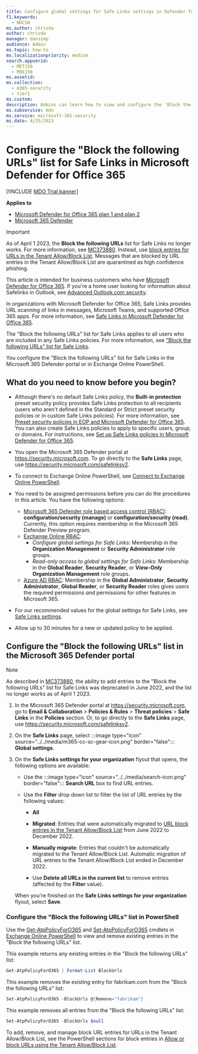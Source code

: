 ```yaml
---
title: Configure global settings for Safe Links settings in Defender for Office 365
f1.keywords:
  - NOCSH
ms.author: chrisda
author: chrisda
manager: dansimp
audience: Admin
ms.topic: how-to
ms.localizationpriority: medium
search.appverid:
  - MET150
  - MOE150
ms.assetid:
ms.collection:
  - m365-security
  - tier1
ms.custom:
description: Admins can learn how to view and configure the 'Block the following URLs' list for Safe Links in Microsoft Defender for Office 365.
ms.subservice: mdo
ms.service: microsoft-365-security
ms.date: 4/25/2023
---
```


# Configure the "Block the following URLs" list for Safe Links in Microsoft Defender for Office 365

[!INCLUDE [MDO Trial banner](../includes/mdo-trial-banner.md)]

**Applies to**
- [Microsoft Defender for Office 365 plan 1 and plan 2](defender-for-office-365.md)
- [Microsoft 365 Defender](../defender/microsoft-365-defender.md)

> [!IMPORTANT]
> As of April 1 2023, the **Block the following URLs** list for Safe Links no longer works. For more information, see [MC373880](https://admin.microsoft.com/AdminPortal/Home#/MessageCenter/:/messages/MC373880). Instead, use [block entries for URLs in the Tenant Allow/Block List](tenant-allow-block-list-urls-configure.md#use-the-microsoft-365-defender-portal-to-create-block-entries-for-urls-in-the-tenant-allowblock-list). Messages that are blocked by URL entries in the Tenant Allow/Block List are quarantined as high confidence phishing.
>
> This article is intended for business customers who have [Microsoft Defender for Office 365](defender-for-office-365.md). If you're a home user looking for information about Safelinks in Outlook, see [Advanced Outlook.com security](https://support.microsoft.com/office/882d2243-eab9-4545-a58a-b36fee4a46e2).

In organizations with Microsoft Defender for Office 365, Safe Links provides URL scanning of links in messages, Microsoft Teams, and supported Office 365 apps. For more information, see [Safe Links in Microsoft Defender for Office 365](safe-links-about.md).

The "Block the following URLs" list for Safe Links applies to all users who are included in any Safe Links policies. For more information, see ["Block the following URLs" list for Safe Links](safe-links-about.md#block-the-following-urls-list-for-safe-links).

You configure the "Block the following URLs" list for Safe Links in the Microsoft 365 Defender portal or in Exchange Online PowerShell.

## What do you need to know before you begin?

- Although there's no default Safe Links policy, the **Built-in protection** preset security policy provides Safe Links protection to all recipients (users who aren't defined in the Standard or Strict preset security policies or in custom Safe Links policies). For more information, see [Preset security policies in EOP and Microsoft Defender for Office 365](preset-security-policies.md). You can also create Safe Links policies to apply to specific users, group, or domains. For instructions, see [Set up Safe Links policies in Microsoft Defender for Office 365](safe-links-policies-configure.md).

- You open the Microsoft 365 Defender portal at <https://security.microsoft.com>. To go directly to the **Safe Links** page, use <https://security.microsoft.com/safelinksv2>.

- To connect to Exchange Online PowerShell, see [Connect to Exchange Online PowerShell](/powershell/exchange/connect-to-exchange-online-powershell).

- You need to be assigned permissions before you can do the procedures in this article. You have the following options:
  - [Microsoft 365 Defender role based access control (RBAC)](/microsoft-365/security/defender/manage-rbac): **configuration/security (manage)** or **configuration/security (read)**. Currently, this option requires membership in the Microsoft 365 Defender Preview program.
  - [Exchange Online RBAC](/exchange/permissions-exo/permissions-exo):
    - _Configure global settings for Safe Links_: Membership in the **Organization Management** or **Security Administrator** role groups.
    - _Read-only access to global settings for Safe Links_: Membership in the **Global Reader**, **Security Reader**, or **View-Only Organization Management** role groups.
  - [Azure AD RBAC](../../admin/add-users/about-admin-roles.md): Membership in the **Global Administrator**, **Security Administrator**, **Global Reader**, or **Security Reader** roles gives users the required permissions _and_ permissions for other features in Microsoft 365.

- For our recommended values for the global settings for Safe Links, see [Safe Links settings](recommended-settings-for-eop-and-office365.md#safe-links-settings).

- Allow up to 30 minutes for a new or updated policy to be applied.

## Configure the "Block the following URLs" list in the Microsoft 365 Defender portal

> [!NOTE]
> As described in [MC373880](https://admin.microsoft.com/AdminPortal/Home#/MessageCenter/:/messages/MC373880), the ability to add entries to the "Block the following URLs" list for Safe Links was deprecated in June 2022, and the list no longer works as of April 1 2023.

1. In the Microsoft 365 Defender portal at <https://security.microsoft.com>, go to **Email & Collaboration** \> **Policies & Rules** \> **Threat policies** \> **Safe Links** in the **Policies** section. Or, to go directly to the **Safe Links** page, use <https://security.microsoft.com/safelinksv2>.

2. On the **Safe Links** page, select :::image type="icon" source="../../media/m365-cc-sc-gear-icon.png" border="false"::: **Global settings**.

3. On the **Safe Links settings for your organization** flyout that opens, the following options are available:

   - Use the :::image type="icon" source="../../media/search-icon.png" border="false"::: **Search URL** box to find URL entries.

   - Use the **Filter** drop down list to filter the list of URL entries by the following values:
     - **All**
     - **Migrated**: Entries that were automatically migrated to [URL block entries in the Tenant Allow/Block List](tenant-allow-block-list-urls-configure.md#create-block-entries-for-urls) from June 2022 to December 2022.
     - **Manually migrate**: Entries that couldn't be automatically migrated to the Tenant Allow/Block List. Automatic migration of URL entries to the Tenant Allow/Block List ended in December 2022.

     - Use **Delete all URLs in the current list** to remove entries (affected by the **Filter** value).

   When you're finished on the **Safe Links settings for your organization** flyout, select **Save**.

### Configure the "Block the following URLs" list in PowerShell

Use the [Get-AtpPolicyForO365](/powershell/module/exchange/get-atppolicyforo365) and [Set-AtpPolicyForO365](/powershell/module/exchange/set-atppolicyforo365) cmdlets in [Exchange Online PowerShell](/powershell/exchange/connect-to-exchange-online-powershell) to view and remove existing entries in the "Block the following URLs" list.

This example returns any existing entries in the "Block the following URLs" list:

```powershell
Get-AtpPolicyForO365 | Format-List BlockUrls
```

This example removes the existing entry for fabrikam.com from the "Block the following URLs" list:

```powershell
Set-AtpPolicyForO365 -BlockUrls @{Remove="fabrikam"}
```

This example removes all entries from the "Block the following URLs" list:

```powershell
Set-AtpPolicyForO365 -BlockUrls $null
```

To add, remove, and manage block URL entries for URLs in the Tenant Allow/Block List, see the PowerShell sections for block entries in [Allow or block URLs using the Tenant Allow/Block List](tenant-allow-block-list-urls-configure.md).
